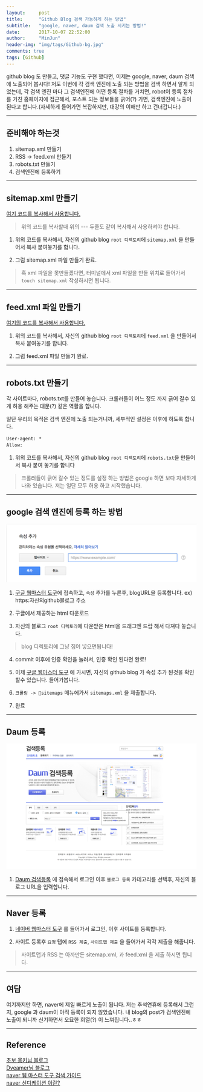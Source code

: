 ```yaml
---
layout:     post
title:      "Github Blog 검색 가능하게 하는 방법"
subtitle:   "google, naver, daum 검색 노출 시키는 방법!"
date:       2017-10-07 22:52:00
author:     "MinJun"
header-img: "img/tags/Github-bg.jpg"
comments: true
tags: [Github]
---
```


github blog 도 만들고, 댓글 기능도 구현 했다면, 이제는 google, naver, daum 검색에 노출되어 봅시다! 저도 이번에 각 검색 엔진에 노출 되는 방법을 검색 하면서 알게 되었는데, 각 검색 엔진 마다 그 검색엔진에 어떤 등록 절차를 거치면, robot이 등록 절차를 거친 홈페이지에 접근해서, 포스트 되는 정보들을 긁어(?) 가면, 검색엔진에 노출이 된다고 합니다.(자세하게 들어가면 복잡하지만, 대강의 이해만 하고 건너갑니다.)

---

## 준비해야 하는것 

1. sitemap.xml 만들기 
2. RSS -> feed.xml 만들기 
4. robots.txt 만들기 
3. 검색엔진에 등록하기

---

## sitemap.xml 만들기

[여기 코드를 복사해서 사용합니다.](https://github.com/devmjun/devminjun.github.io/blob/master/sitemap.xml)

> 위의 코드를 복사할때  위의  --- 두줄도 같이 복사해서 사용하셔야 합니다.

1. 위의 코드를 복사해서, 자신의 github blog `root 디렉토리`에  `sitemap.xml` 을 만들어서 복사 붙여놓기를 합니다.

2. 그럼 sitemap.xml 파일 만들기 완료.

> 혹 xml 파일을 못만들겠다면, 터미널에서 xml 파일을 만들 위치로 들어가서 `touch sitemap.xml` 작성하시면 됩니다.

---

## feed.xml 파일 만들기 

[여기의 코드를 복사해서 사용합니다.](https://github.com/devmjun/devminjun.github.io/blob/master/feed.xml)

1. 위의 코드를 복사해서, 자신의 github blog `root 디렉토리`에  `feed.xml` 을 만들어서 복사 붙여놓기를 합니다.

2. 그럼 feed.xml 파일 만들기 완료.

---

## robots.txt 만들기

각 사이트마다, robots.txt를 만들어 놓습니다. 크롤러들이 어느 정도 까지 긁어 갈수 있게 허용 해주는 대문(?) 같은 역활을 합니다. 

일단 우리의 목적은 검색 엔진에 노출 되는거니까, 세부적인 설정은 이후에 하도록 합니다.

```txt
User-agent: *
Allow: 
```

1. 위의 코드를 복사해서, 자신의 github blog `root 디렉토리`에 `robots.txt`을 만들어서 복사 붙여 놓기를 합니다

> 크롤러들이 긁어 갈수 있는 정도를 설정 하는 방법은 google 하면 보다 자세하게 나와 있습니다. 저는 일단 모두 허용 하고 시작했습니다.


---



## google 검색 엔진에 등록 하는 방법

![screen](/img/posts/addSearch.jpg)

1. [구글 웹마스터 도구](https://www.google.com/webmasters/tools/home?hl=ko)에 접속하고, `속성` 추가를 누른후, blogURL을 등록합니다. ex) https:자신의github블로그 주소

2. 구글에서 제공하는 html 다운로드

3. 자신의 블로그  `root 디렉토리`에  다운받은 html을 드래그엔 드랍 해서 다져다 놓습니다.

> blog 디렉토리에 그냥 집어 넣으면됩니다!

4. commit 이후에 인증 확인을 눌러서, 인증 확인 된다면 완료!

5. 이제 [구글 웹마스터 도구](https://www.google.com/webmasters/tools/home?hl=ko) 에 가시면, 자신의 github blog 가 속성 추가 된것을 확인할수 있습니다. 들어가봅니다.

6. `크롤링 -> sitemaps` 메뉴에가서 `sitemaps.xml` 을 제출합니다.

7. 완료

---

## Daum 등록 

![screen](/img/posts/addSearch1.jpg)

1. [Daum 검색등록](https://register.search.daum.net/index.daum) 에 접속해서 로그인 이후 `블로그 등록` 카테고리를 선택후, 자신의 블로그 URL을 입력합니다.

---

## Naver 등록

1. [네이버 웹마스터 도구](http://webmastertool.naver.com/board/main.naver) 를 들어가서 로그인, 이후 사이트를 등록합니다.

2. 사이트 등록후 `요청` 탭에 `RSS 제출`, `사이트맵 제출` 을 들어가서 각각 제출을 해줍니다. 

> 사이트맵과 RSS 는 아까만든 sitemap.xml, 과 feed.xml 을 제출 하시면 됩니다.


---

## 여담 

여기까지만 하면, naver에 제일 빠르게 노출이 됩니다. 저는 추석연휴에 등록해서 그런지, google 과 daum이 아직 등록이 되지 않았습니다. 내 blog의 post가 검색엔진에 노출이 되니까 신기하면서 오묘한 희열(?) 이 느껴집니다..ㅎㅎ

---

## Reference

[초보 몽키님 블로그](https://wayhome25.github.io/etc/2017/02/20/google-search-sitemap-jekyll/) <br>
[Dveamer님 블로그](http://dveamer.github.io/homepage/SubmitSitemap.html)<br>
[naver 웹 마스터 도구 검색 가이드](http://webmastertool.naver.com/guide/basic_markup.naver#chapter1.3)<br>
[naver 신디케이션 이란?](https://blog.usefulparadigm.com/네이버-신디케이션-제대로-쓰기-4edbff52ace1)<br>
















